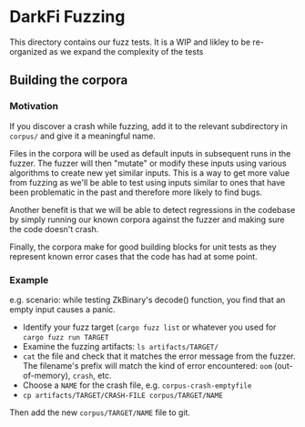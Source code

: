 # DarkFi Fuzzing

This directory contains our fuzz tests. It is a WIP and likley to be
re-organized as we expand the complexity of the tests

## Building the corpora

### Motivation
If you discover a crash while fuzzing, add it to the relevant
subdirectory in `corpus/` and give it a meaningful name.

Files in the corpora will be used as default inputs in subsequent
runs in the fuzzer. The fuzzer will then "mutate" or modify these
inputs using various algorithms to create new yet similar inputs.
This is a way to get more value from fuzzing as we'll be able to
test using inputs similar to ones that have been problematic in the
past and therefore more likely to find bugs.

Another benefit is that we will be able to detect regressions
in the codebase by simply running our known corpora against the fuzzer
and making sure the code doesn't crash.

Finally, the corpora make for good building blocks for unit tests 
as they represent known error cases that the code has had at some point.

### Example
e.g. scenario: while testing ZkBinary's decode() function, you find
that an empty input causes a panic.

* Identify your fuzz target (`cargo fuzz list` or whatever you used
for `cargo fuzz run TARGET`
* Examine the fuzzing artifacts: `ls artifacts/TARGET/`
* `cat` the file and check that it matches the error message from
the fuzzer. The filename's prefix will match the kind of error
encountered: `oom` (out-of-memory), `crash`, etc.
* Choose a `NAME` for the crash file, e.g. `corpus-crash-emptyfile`
* `cp artifacts/TARGET/CRASH-FILE corpus/TARGET/NAME`

Then add the new `corpus/TARGET/NAME` file to git.
